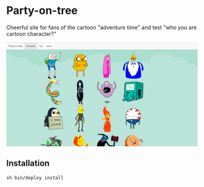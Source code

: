 Party-on-tree
=============

Cheerful site for fans of the cartoon "adventure time" and test "who you are cartoon character?"

![Screen](/screen.png)

Installation
-------
```
sh bin/deploy install
```